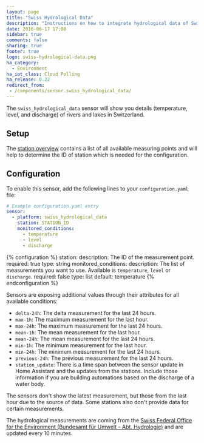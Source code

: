 ```yaml
---
layout: page
title: "Swiss Hydrological Data"
description: "Instructions on how to integrate hydrological data of Swiss waters within Home Assistant."
date: 2016-06-17 17:00
sidebar: true
comments: false
sharing: true
footer: true
logo: swiss-hydrological-data.png
ha_category:
  - Environment
ha_iot_class: Cloud Polling
ha_release: 0.22
redirect_from:
 - /components/sensor.swiss_hydrological_data/
---
```


The `swiss_hydrological_data` sensor will show you details (temperature, level, and discharge) of rivers and lakes in Switzerland.

## Setup

The [station overview](https://www.hydrodaten.admin.ch/en/stations-and-data.html) contains a list of all available measuring points and will help to determine the ID of station which is needed for the configuration.

## Configuration

To enable this sensor, add the following lines to your `configuration.yaml` file:

```yaml
# Example configuration.yaml entry
sensor:
  - platform: swiss_hydrological_data
    station: STATION_ID
    monitored_conditions:
      - temperature
      - level
      - discharge
```

{% configuration %}
station:
  description: The ID of the measurement point.
  required: true
  type: string
monitored_conditions:
  description: The list of measurements you want to use. Available is `temperature`, `level` or `discharge`.
  required: false
  type: list
  default: temperature
{% endconfiguration %}

Sensors are exposing additional values through their attributes for all available conditions:

- `delta-24h`: The delta measurement for the last 24 hours.
- `max-1h`: The maximum measurement for the last hour.
- `max-24h`: The maximum measurement for the last 24 hours.
- `mean-1h`: The mean measurement for the last hour.
- `mean-24h`: The mean measurement for the last 24 hours.
- `min-1h`: The minimum measurement for the last hour.
- `min-24h`: The minimum measurement for the last 24 hours.
- `previous-24h`: The previous measurement for the last 24 hours.
- `station_update`: There is a time span between the sensor update in Home Assistant and the updates from the stations. Include those information if you are building automations based on the discharge of a water body.

<div class='note info'>
  The sensors don't show the latest measurement, but those from the last hour due to the source of data. Some stations also don't provide data for certain measurements.
</div>

The hydrological measurements are coming from the [Swiss Federal Office for the Environment (Bundesamt für Umwelt - Abt. Hydrologie)](http://www.hydrodaten.admin.ch) and are updated every 10 minutes.
